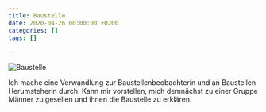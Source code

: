 ```yaml
---
title: Baustelle
date: 2020-04-26 00:00:00 +0200
categories: []
tags: []

---
```

![](/unendlichkeitsfiktion/uploads/img_20200505_075845.jpg "Baustelle")

Ich mache eine Verwandlung zur Baustellenbeobachterin und an Baustellen Herumsteherin durch. Kann mir vorstellen, mich demnächst zu einer Gruppe Männer zu gesellen und ihnen die Baustelle zu erklären.